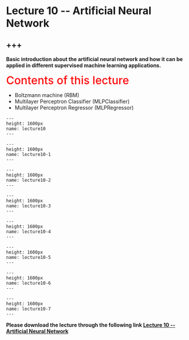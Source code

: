 # Lecture 10 -- Artificial Neural Network

+++
---

**Basic introduction about the artificial neural network and how it can be applied in different supervised machine learning applications.**


<span style = "color: red; font-weight: 500;  font-size: 30px; text-align: left">Contents of this lecture</span>  <br />

* Boltzmann machine (RBM)
* Multilayer Perceptron Classifier (MLPClassifier)
* Multilayer Perceptron Regressor (MLPRegressor)


```{figure} ./lectures/lecture10.png
---
height: 1600px
name: lecture10
---
```
```{figure} ./lectures/lecture10-1.png
---
height: 1600px
name: lecture10-1
---
```
```{figure} ./lectures/lecture10-2.png
---
height: 1600px
name: lecture10-2
---
```
```{figure} ./lectures/lecture10-3.png
---
height: 1600px
name: lecture10-3
---
```
```{figure} ./lectures/lecture10-4.png
---
height: 1600px
name: lecture10-4
---
```
```{figure} ./lectures/lecture10-5.png
---
height: 1600px
name: lecture10-5
---
```
```{figure} ./lectures/lecture10-6.png
---
height: 1600px
name: lecture10-6
---
```
```{figure} ./lectures/lecture10-7.png
---
height: 1600px
name: lecture10-7
---
```

**Please download the lecture through the following link [Lecture 10 -- Artificial Neural Network](https://github.com/wengangmao/fmms050/blob/main/contents/machine-learning/lectures/Lecture%2010%20-%20ML4%20ANN%20DaWu.pdf)**